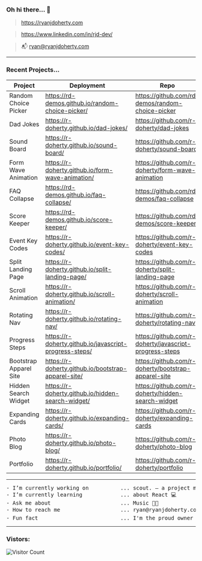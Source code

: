### Oh hi there... 👋

> https://ryanjdoherty.com

> https://www.linkedin.com/in/rjd-dev/

> 📬 ryan@ryanjdoherty.com

<hr>

### Recent Projects...

Project | Deployment | Repo
--- | --- | ---
Random Choice Picker | https://rd-demos.github.io/random-choice-picker/ | https://github.com/rd-demos/random-choice-picker
Dad Jokes | https://r-doherty.github.io/dad-jokes/ | https://github.com/r-doherty/dad-jokes
Sound Board | https://r-doherty.github.io/sound-board/ | https://github.com/r-doherty/sound-board
Form Wave Animation | https://r-doherty.github.io/form-wave-animation/ | https://github.com/r-doherty/form-wave-animation
FAQ Collapse | https://rd-demos.github.io/faq-collapse/ | https://github.com/rd-demos/faq-collapse
Score Keeper | https://rd-demos.github.io/score-keeper/ | https://github.com/rd-demos/score-keeper
Event Key Codes | https://r-doherty.github.io/event-key-codes/ | https://github.com/r-doherty/event-key-codes
Split Landing Page | https://r-doherty.github.io/split-landing-page/ | https://github.com/r-doherty/split-landing-page
Scroll Animation | https://r-doherty.github.io/scroll-animation/ | https://github.com/r-doherty/scroll-animation
Rotating Nav | https://r-doherty.github.io/rotating-nav/ | https://github.com/r-doherty/rotating-nav
Progress Steps | https://r-doherty.github.io/javascript-progress-steps/ | https://github.com/r-doherty/javascript-progress-steps
Bootstrap Apparel Site | https://r-doherty.github.io/bootstrap-apparel-site/ | https://github.com/r-doherty/bootstrap-apparel-site
Hidden Search Widget | https://r-doherty.github.io/hidden-search-widget/ | https://github.com/r-doherty/hidden-search-widget
Expanding Cards | https://r-doherty.github.io/expanding-cards/ | https://github.com/r-doherty/expanding-cards
Photo Blog | https://r-doherty.github.io/photo-blog/ | https://github.com/r-doherty/photo-blog
Portfolio | https://r-doherty.github.io/portfolio/ | https://github.com/r-doherty/portfolio

<hr>

<pre>
- I’m currently working on          ... scout. — a project management platform for the Live Entertainment Industry 👨‍💻
- I’m currently learning            ... about React 💻
- Ask me about                      ... Music 👨‍🎤
- How to reach me                   ... ryan@ryanjdoherty.com 📬
- Fun fact                          ... I'm the proud owner of a Superbowl Ring (LIV - go Chiefs!) 🏈
</pre>

<hr>

### Vistors:

![Visitor Count](https://profile-counter.glitch.me/r-doherty/count.svg)


<!--
**r-doherty/r-doherty** is a ✨ _special_ ✨ repository because its `README.md` (this file) appears on your GitHub profile.
-->
